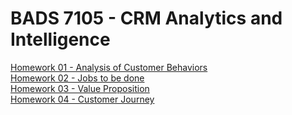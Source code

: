 # BADS 7105 - CRM Analytics and Intelligence


[Homework 01 - Analysis of Customer Behaviors](./Homework%2001)  
[Homework 02 - Jobs to be done](./Homework%2002)  
[Homework 03 - Value Proposition](./Homework%2003%20-%20Value%20Proposition)  
[Homework 04 - Customer Journey](./Homework%2004%20-%20Customer%20JJourney)  
